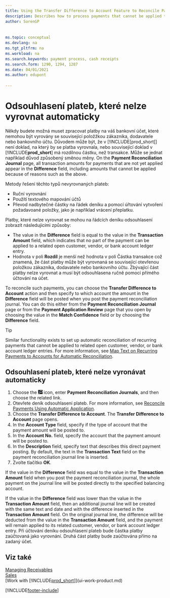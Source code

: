```yaml
---
title: Using the Transfer Difference to Account Feature to Reconcile Payments
description: Describes how to process payments that cannot be applied to a document, for example, when an exchange rate causes amounts to differ.
author: SorenGP


ms.topic: conceptual
ms.devlang: na
ms.tgt_pltfrm: na
ms.workload: na
ms.search.keywords: payment process, cash receipts
ms.search.form: 1290, 1294, 1287
ms.date: 04/01/2021
ms.author: edupont

---
```

# Odsouhlasení plateb, které nelze vyrovnat automaticky
Někdy budete možná muset zpracovat platby na váš bankovní účet, které nemohou být vyrovány se související položžkou zákazníka, dodavatele nebo bankovního účtu. Důvodem může být, že v [!INCLUDE[prod_short[] není doklad, na který by se platba vyrovnala, nebo související doklad v  [!INCLUDE**prod_short**] má rozdílnou částku, než transakce. Může se jednat například důvod způsobený směnou měny. On the **Payment Reconciliation Journal** page, all transaction amounts for payments that are not yet applied appear in the **Difference** field, including amounts that cannot be applied because of reasons such as the above.

Metody řešení těchto typů nevyrovnaných plateb:
* Ruční vyrovnání
* Použítí textového mapování účtů
* Převod nadbytečné částky na řádek deníku a pomocí úřtování vytvoření požadavoané položky, jako je například vrácení přeplatku.

Platby, které nelze vyrovnat se mohou na řádcích deníku odsouhlasení zobrazít následujícími způsoby:

* The value in the **Difference** field is equal to the value in the **Transaction Amount** field, which indicates that no part of the payment can be applied to a related open customer, vendor, or bank account ledger entry.
* Hodnota v poli **Rozdíl** je menší než hodnota v poli <x3/>Částka transakce<x4/> což znamená, že část platby může být vyrovnaná se související otevřenou položkou zákazníka, dodavatele nebo bankovního účtu. Zbývající část platby nelze vyrovnat a musí být odsouhlasena ručně pomocí přímého účtování na účet.

To reconcile such payments, you can choose the **Transfer Difference to Account** action and then specify to which account the amount in the **Difference** field will be posted when you post the payment reconciliation journal. You can do this either from the **Payment Reconciliation Journal** page or from the **Payment Application Review** page that you open by choosing the value in the **Match Confidence** field or by choosing the **Difference** field.

> [!TIP]  
> Similar functionality exists to set up automatic reconciliation of recurring payments that cannot be applied to related open customer, vendor, or bank account ledger entries. For more information, see [Map Text on Recurring Payments to Accounts for Automatic Reconciliation](receivables-how-map-text-recurring-payments-accounts-auto-reconcilliation.md).

## Odsouhlasení plateb, které nelze vyronávat automaticky
1. Choose the ![Lightbulb that opens the Tell Me feature.](media/ui-search/search_small.png "Tell me what you want to do") icon, enter **Payment Reconciliation Journals**, and then choose the related link.
2. Otevřete deník odsouhlasení plateb. For more information, see [Reconcile Payments Using Automatic Application](receivables-how-reconcile-payments-auto-application.md).
3. Choose the **Transfer Difference to Account**. The **Transfer Difference to Account** page opens.
4. In the **Account Type** field, specify if the type of account that the payment amount will be posted to.
5. In the **Account No.** field, specify the account that the payment amount will be posted to.
6. In the **Description** field, specify text that describes this direct payment posting. By default, the text in the **Transaction Text** field on the payment reconciliation journal line is inserted.
7. Zvolte tlačítko **OK**.

If the value in the **Difference** field was equal to the value in the **Transaction Amount** field when you post the payment reconciliation journal, the whole payment on the journal line will be posted directly to the specified balancing account.

If the value in the **Difference** field was lower than the value in the **Transaction Amount** field, then an additional journal line will be created with the same text and date and with the difference inserted in the **Transaction Amount** field. On the original journal line, the difference will be deducted from the value in the **Transaction Amount** field, and the payment will remain applied to its related customer, vendor, or bank account ledger entry. Při účtování deníku odsouhlasení plateb bude částka platby zaúčtovaná jako vyrovnání. Druhá část platby bude zaúčtována přímo na zadaný účet.

## Viz také
[Managing Receivables](receivables-manage-receivables.md)  
[Sales](sales-manage-sales.md)  
[Work with [!INCLUDE[prod_short](includes/prod_short.md)]](ui-work-product.md)


[!INCLUDE[footer-include](includes/footer-banner.md)]